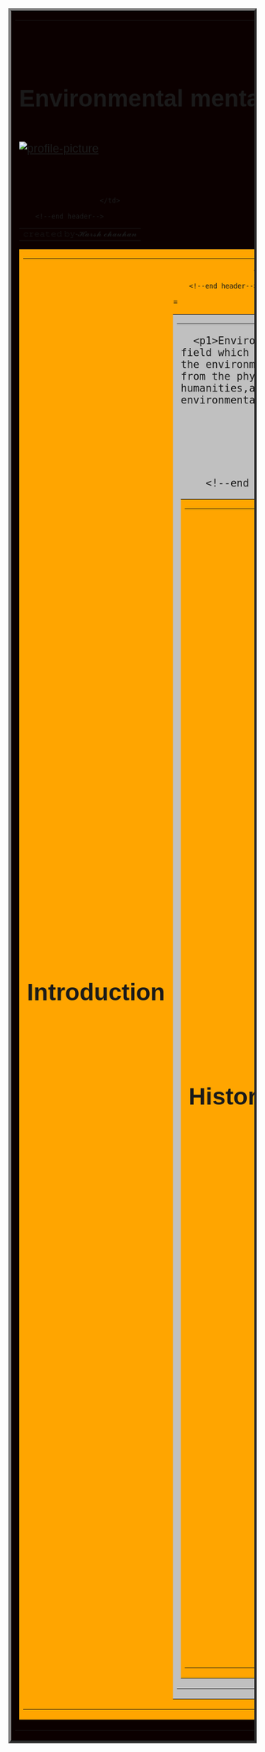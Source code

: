 

<html>
    <head>
        <meta charset="utf-8">
        <meta name="viewport" content="width=device-width , intitial-scale=1">
        <title>Environmental Studies</title>
    </head>
    <body>
        <!--start header-->
        <table id="header" border="5" width="100%" cellpadding="0" cellspacing="0" bgcolor=" #000000

rgb(0,0,0)

black

">     
        <tr>
            <td>
                <table border="0" cellpadding="15" cellspacing="0" align="center">
                    <tr>
                        <td>
                            <font face="arial" colour="#ffffff" size="5">
                                <h1>Environmental mental studies  </h1>  
  <a href="https://imgbb.com/"><img src="https://ibb.co/6wP7SHX" alt="profile-picture" border="0" /></a>                                                  </font>
                        </td>
                        <td>
                           
                        </td>
                   
       
        <table id="header" border="0" width="100%" cellpadding="0" cellspacing="0" bgcolor=" #000000

rgb(0,0,0)

black

">     
        <tr>
            <td>
                <table border="0" cellpadding="15" cellspacing="0" align="center">
                    </tr>
                        <td>
                            <font face="arial" colour="#ffffff" size="3">
      𝚌𝚛𝚎𝚊𝚝𝚎𝚍 𝚋𝚢-𝓗𝓪𝓻𝓼𝓱 𝓬𝓱𝓪𝓾𝓱𝓪𝓷                     </font>
                        </td>
                      
                           
                        </td>
                   
        <!--end header--> 
        
    
<html>
    <head>
        <meta charset="utf-8">
        <meta name="viewport" content="width=device-width , intitial-scale=1">
        <title>Environmental Studies</title>
    </head>
    <body>
        <!--start header-->
        <table id="header" border="0" width="90%" cellpadding="0" cellspacing="0" bgcolor="orange ">     
        <tr>
            <td>
                <table border="0" cellpadding="15" cellspacing="0" align="center">
                    <tr>
                        <td>
                            <font face="arial" colour="#ffffff" size="5">
       <h1>Introduction    </h1>                  </font>
                        </td>
                        <td>
                           
                        </td>
                   
        <!--end header-->   
 
<html>
    <head>
        <meta charset="utf-8">
        <meta name="viewport" content="width=device-width , intitial-scale=1">=
        <title>Introduction</title>
    </head>
    <body>
        <!--start header-->
        <table id="header" border="0" width="100%" cellpadding="0" cellspacing="0" bgcolor="silver">     
        <tr>
            <td>
                <table border="0" cellpadding="15" cellspacing="0" align="center">
                    <tr>
                        <td>
                            <font face="arial" colour="#000000" size="5">   
      
      <p1>Environmental studies is a multidisciplinary academic field which systematically studies human interaction with the environment. Environmental studies connects principles from the physical sciences, commerce/economics, the humanities,and social sciences to address complex contemporary environmental issues.</p1>
                            </font>
                        </td>
                        <td>
                            &nbsp;
                        </td>
                        
        <!--end header-->    
      
<html>
    <head>
        <meta charset="utf-8">
        <meta name="viewport" content="width=device-width , intitial-scale=1">
        <title>Environmental Studies</title>
    </head>
    <body>
        <!--start header-->
        <table id="header" border="0" width="100%" cellpadding="0" cellspacing="0" bgcolor="orange ">     
        <tr>
            <td>
                <table border="0" cellpadding="15" cellspacing="0" align="center">
                    <tr>
                        <td>
                            <font face="arial" colour="#ffffff" size="5">
   <h1>History</h1>                      </font>
                        </td>
                        <td>
                           
                        </td>
                   
        <!--end header--> 
       
<html>
    <head>
        <meta charset="utf-8">
        <meta name="viewport" content="width=device-width , intitial-scale=1">
        <title>History</title>
    </head>
    <body>
        <!--start header-->
        <table id="header" border="0" width="100%" cellpadding="0" cellspacing="0" bgcolor="silver">     
        <tr>
            <td>
                <table border="0" cellpadding="15" cellspacing="0" align="center">
                    <tr>
                        <td>
                            <font face="arial" colour="#ffffff" size="5">
         
    <p1>The New York State College of Forestry at Syracuse University established a BS in environmental studies degree in the 1950s, awarding its first degree in 1956.Middlebury College established the major there in 1965. The Environmental Studies Association of Canada (ESAC) was established in 1993 "to further research and teaching activities in areas related to environmental studies in Canada". ESAC's magazine, A\J: Alternatives Journal was first published by Robert A. Paehlke on 4 July 1971. In 2008, The Association for Environmental Studies and Sciences (AESS) was founded as the first professional association in the interdisciplinary field of environmental studies in the United States. In 2010, the National Council for Science and the Environment (NCSE) agreed to advise and support the Association. In March of 2011, The Association's scholarly journal, the Journal of Environmental Studies and Sciences (JESS), commenced publication. In the United States, many high school students are able to take environmental science as a college-level course.Over 500 colleges and universities in the United States offer environmental studies as a degree.</p1>
                                                   </font>
                        </td>
                        <td>
                           
                        </td>
                   
        <!--end header-->
       
<html>
    <head>
        <meta charset="utf-8">
        <meta name="viewport" content="width=device-width , intitial-scale=1">
        <title>Environmental Studies</title>
    </head>
    <body>
        <!--start header-->
        <table id="header" border="0" width="100%" cellpadding="0" cellspacing="0" bgcolor="orange ">     
        <tr>
            <td>
                <table border="0" cellpadding="15" cellspacing="0" align="center">
                    <tr>
                        <td>
                            <font face="arial" colour="#ffffff" size="5">
               <h1>    Education  </h1>                    </font>
                        </td>
                        <td>
                           
                        </td>
                   
        <!--end header--> 
      
<html>
    <head>
        <meta charset="utf-8">
        <meta name="viewport" content="width=device-width , intitial-scale=1">
        <title>Environmental Studies</title>
    </head>
    <body>
        <!--start header-->
        <table id="header" border="0" width="100%" cellpadding="0" cellspacing="0" bgcolor="silver">     
        <tr>
            <td>
                <table border="0" cellpadding="15" cellspacing="0" align="center">
                    <tr>
                        <td>
                            <font face="arial" colour="#ffffff" size="5">
                                  
  <p1> Worldwide, programs in environmental studies may be offered through colleges of liberal arts, life science, social science or agriculture. Students of environmental studies use what they learn the sciences, social sciences, and humanities to better understand environmental problems and potentially offer solutions to them. Students look at how we interact with the natural world and come up with ideas to prevent its destruction </p1>                 </font>
                        </td>
                        <td>
                           
                        </td>
                   
        <!--end header-->
       
